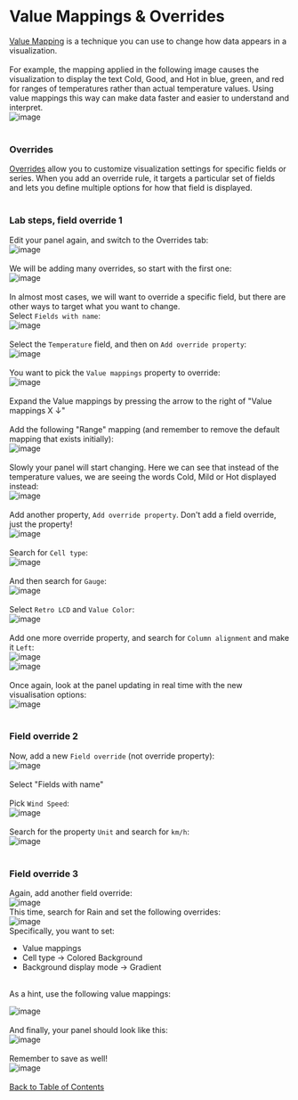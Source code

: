 # Value Mappings & Overrides
[Value Mapping](https://grafana.com/docs/grafana/latest/panels-visualizations/configure-value-mappings/) is a technique you can use to change how data appears in a visualization. 
<br/><br/>
For example, the mapping applied in the following image causes the visualization to display the text Cold, Good, and Hot in blue, green, and red for ranges of temperatures rather than actual temperature values. Using value mappings this way can make data faster and easier to understand and interpret.<br/>
![image](https://github.com/user-attachments/assets/c279b5d9-803b-465d-a9cb-9d6f2193e518)
<br/><br/>
### Overrides
[Overrides](https://grafana.com/docs/grafana/latest/panels-visualizations/configure-overrides/) allow you to customize visualization settings for specific fields or series. When you add an override rule, it targets a particular set of fields and lets you define multiple options for how that field is displayed.
<br/><br/>
### Lab steps, field override 1
Edit your panel again, and switch to the Overrides tab:<br/>
![image](https://github.com/user-attachments/assets/d6d06870-aad2-406a-8b90-2be3451f4adc)
<br/><br/>
We will be adding many overrides, so start with the first one:<br/>
![image](https://github.com/user-attachments/assets/28443841-b20c-436d-9596-994178a4b3eb)
<br/><br/>
In almost most cases, we will want to override a specific field, but there are other ways to target what you want to change.<br/>Select `Fields with name`:<br/>
![image](https://github.com/user-attachments/assets/bf77fd29-f46d-41ad-a905-21e58ddaebe0)
<br/><br/>
Select the `Temperature` field, and then on `Add override property`:<br/>
![image](https://github.com/user-attachments/assets/fe47103f-2a56-48ef-891d-364ffb0d0535)
<br/><br/>
You want to pick the `Value mappings` property to override:<br/>
![image](https://github.com/user-attachments/assets/f4366e3b-4d46-4a4e-a8dd-15b66cb8cfd9)
<br/><br/>
Expand the Value mappings by pressing the arrow to the right of "Value mappings X ↓" 
<br/><br/>
Add the following "Range" mapping (and remember to remove the default mapping that exists initially):<br/>
![image](https://github.com/user-attachments/assets/1844e291-04eb-4db4-a9ce-b398bfcd66ac)
<br/><br/>
Slowly your panel will start changing. Here we can see that instead of the temperature values, we are seeing the words Cold, Mild or Hot displayed instead:<br/>
![image](https://github.com/user-attachments/assets/d2e81532-a994-4ec4-af38-a4f7d10c15ea)
<br/><br/>
Add another property, `Add override property`. Don't add a field override, just the property!<br/>
![image](https://github.com/user-attachments/assets/c0d775a3-1caf-4d52-ae32-68b3b80d2a62)
<br/><br/>
Search for `Cell type`:<br/>
![image](https://github.com/user-attachments/assets/4c005039-c66a-4120-abeb-7f5042eeb6dd)
<br/><br/>
And then search for `Gauge`:<br/>
![image](https://github.com/user-attachments/assets/5a660afa-40de-4e52-a4d4-aabb8d3007cb)
<br/><br/>
Select `Retro LCD` and `Value Color`:<br/>
![image](https://github.com/user-attachments/assets/54c79e49-7d04-4161-8351-05df5a66ae31)
<br/><br/>
Add one more override property, and search for `Column alignment` and make it `Left`:<br/>
![image](https://github.com/user-attachments/assets/6f2276d2-b341-4d2e-ab37-4a8b8570264f)
<br/>
![image](https://github.com/user-attachments/assets/848d0b1a-55b0-4717-806f-b1294eaab6b8)
<br/><br/>
Once again, look at the panel updating in real time with the new visualisation options:<br/>
![image](https://github.com/user-attachments/assets/cad70f3f-8c08-4c61-9f43-73809d464694)
<br/><br/>

### Field override 2
Now, add a new `Field override` (not override property):<br/>
![image](https://github.com/user-attachments/assets/7c8e8605-c78a-43a5-b819-a40108767bf4)
<br/><br/>
Select "Fields with name"
<br/><br/>
Pick `Wind Speed`:<br/>
![image](https://github.com/user-attachments/assets/7b23a26e-29ef-40ff-9375-49c9b4863e53)
<br/><br/>
Search for the property `Unit` and search for `km/h`:<br/>
![image](https://github.com/user-attachments/assets/c408766f-aef1-41ee-b3d8-eaaeb7cbdb81)
<br></br>

### Field override 3
Again, add another field override:<br/>
![image](https://github.com/user-attachments/assets/7c8e8605-c78a-43a5-b819-a40108767bf4)
<br/>
This time, search for Rain and set the following overrides:<br/>
![image](https://github.com/user-attachments/assets/a50011c0-8e22-4fb7-bd0c-9c49322e1473)
<br/>
Specifically, you want to set:
- Value mappings
- Cell type -> Colored Background
- Background display mode -> Gradient
<br/>
As a hint, use the following value mappings:<br/>

![image](https://github.com/user-attachments/assets/3b476a5c-fb42-4897-ac84-26ccdd10e593)
<br/><br/>
And finally, your panel should look like this:<br/>
![image](https://github.com/user-attachments/assets/8492a261-7bee-453b-8371-32dee787fd7f)
<br/><br/>
Remember to save as well!<br/>
![image](https://github.com/user-attachments/assets/50239759-1136-455f-aca0-3110ee73c452)
<br/><br/>
[Back to Table of Contents](https://github.com/grafana/dashboarding_workshop/blob/main/README.md)
